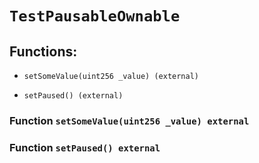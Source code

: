 # `TestPausableOwnable`

## Functions:

- `setSomeValue(uint256 _value) (external)`

- `setPaused() (external)`

### Function `setSomeValue(uint256 _value) external`

### Function `setPaused() external`
